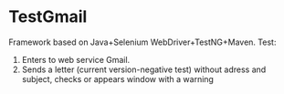 # TestGmail
Framework based on Java+Selenium WebDriver+TestNG+Maven.
Test:
1. Enters to web service Gmail.
2. Sends a letter (current version-negative test) without adress and subject, cheсks or appears window with a warning
